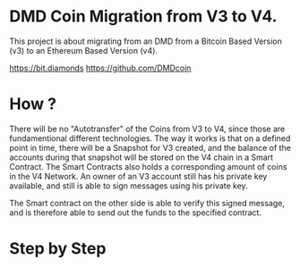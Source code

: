 

# DMD Coin Migration from V3 to V4.

This project is about migrating from an DMD from a Bitcoin Based Version (v3) to an Ethereum Based Version (v4).

https://bit.diamonds
https://github.com/DMDcoin

# How ?

There will be no "Autotransfer" of the Coins from V3 to V4, since those are fundamentional different technologies.
The way it works is that on a defined point in time, there will be a Snapshot for V3 created, and the balance 
of the accounts during that snapshot will be stored on the V4 chain in a Smart Contract.
The Smart Contracts also holds a corresponding amount of coins in the V4 Network.
An owner of an V3 account still has his private key available, and still is able to sign messages using his private key.

The Smart contract on the other side is able to verify this signed message, and is therefore able to send out the funds to the specified contract.


# Step by Step


